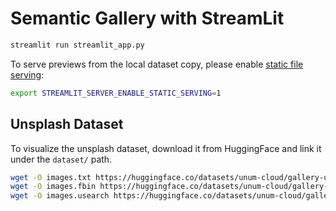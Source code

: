 #  Semantic Gallery with StreamLit

```sh
streamlit run streamlit_app.py
```

To serve previews from the local dataset copy, please enable [static file serving](https://docs.streamlit.io/library/advanced-features/static-file-serving):

```sh
export STREAMLIT_SERVER_ENABLE_STATIC_SERVING=1
```

## Unsplash Dataset

To visualize the unsplash dataset, download it from HuggingFace and link it under the `dataset/` path.

```sh
wget -O images.txt https://huggingface.co/datasets/unum-cloud/gallery-unsplash25k/resolve/main/images.txt
wget -O images.fbin https://huggingface.co/datasets/unum-cloud/gallery-unsplash25k/resolve/main/images.fbin
wget -O images.usearch https://huggingface.co/datasets/unum-cloud/gallery-unsplash25k/resolve/main/images.usearch
```
